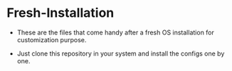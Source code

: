 # Fresh-Installation
- These are the files that come handy after a fresh OS installation for customization purpose. 

- Just clone this repository in your system and install the configs one by one.